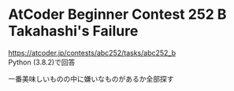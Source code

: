 # AtCoder Beginner Contest 252 B Takahashi's Failure  
https://atcoder.jp/contests/abc252/tasks/abc252_b  
Python (3.8.2)で回答  

一番美味しいものの中に嫌いなものがあるか全部探す

